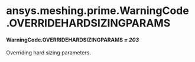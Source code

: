# ansys.meshing.prime.WarningCode.OVERRIDEHARDSIZINGPARAMS

#### WarningCode.OVERRIDEHARDSIZINGPARAMS *= 203*

Overriding hard sizing parameters.

<!-- !! processed by numpydoc !! -->
